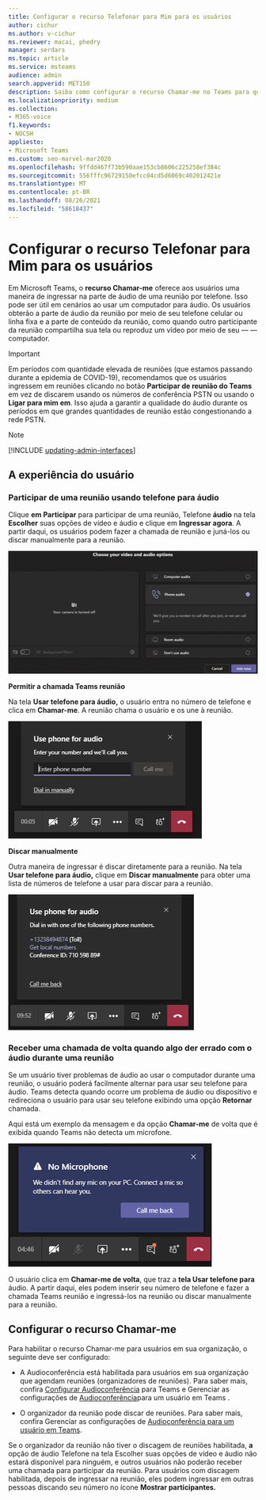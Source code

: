 ```yaml
---
title: Configurar o recurso Telefonar para Mim para os usuários
author: cichur
ms.author: v-cichur
ms.reviewer: macai, phedry
manager: serdars
ms.topic: article
ms.service: msteams
audience: admin
search.appverid: MET150
description: Saiba como configurar o recurso Chamar-me no Teams para que os usuários possam ingressar na parte de áudio por telefone ao usar seu computador para áudio pode não ser possível.
ms.localizationpriority: medium
ms.collection:
- M365-voice
f1.keywords:
- NOCSH
appliesto:
- Microsoft Teams
ms.custom: seo-marvel-mar2020
ms.openlocfilehash: 9ffdd467f73b590aae153cb8606c225258ef384c
ms.sourcegitcommit: 556fffc96729150efcc04cd5d6069c402012421e
ms.translationtype: MT
ms.contentlocale: pt-BR
ms.lasthandoff: 08/26/2021
ms.locfileid: "58618437"
---
```

# <a name="set-up-the-call-me-feature-for-your-users"></a>Configurar o recurso Telefonar para Mim para os usuários

Em Microsoft Teams, o **recurso Chamar-me** oferece aos usuários uma maneira de ingressar na parte de áudio de uma reunião por telefone. Isso pode ser útil em cenários ao usar um computador para áudio. Os usuários obterão a parte de áudio da reunião por meio de seu telefone celular ou linha fixa e a parte de conteúdo da reunião, como quando outro participante da reunião compartilha sua tela ou reproduz um vídeo por meio de seu &mdash; &mdash; computador.

> [!IMPORTANT]
> 
> Em períodos com quantidade elevada de reuniões (que estamos passando durante a epidemia de COVID-19), recomendamos que os usuários ingressem em reuniões clicando no botão <strong>Participar de reunião do Teams</strong> em vez de discarem usando os números de conferência PSTN ou usando o <strong>Ligar para mim em</strong>. Isso ajuda a garantir a qualidade do áudio durante os períodos em que grandes quantidades de reunião estão congestionando a rede PSTN.

> [!NOTE]
> [!INCLUDE [updating-admin-interfaces](includes/updating-admin-interfaces.md)]

## <a name="the-user-experience"></a>A experiência do usuário

### <a name="join-a-meeting-by-using-phone-for-audio"></a>Participar de uma reunião usando telefone para áudio

Clique **em Participar** para participar de uma reunião, Telefone **áudio** na tela **Escolher** suas opções de vídeo e áudio e clique em **Ingressar agora**. A partir daqui, os usuários podem fazer a chamada de reunião e juná-los ou discar manualmente para a reunião.

![Captura de tela da opção Telefone áudio](media/set-up-the-call-me-feature-for-your-users-phone-audio.png)

**Permitir a chamada Teams reunião**

Na tela **Usar telefone para áudio,** o usuário entra no número de telefone e clica em **Chamar-me**. A reunião chama o usuário e os une à reunião.

![Captura de tela da opção Chamar-me na tela Usar telefone para áudio](media/set-up-the-call-me-feature-for-your-users-call-me.png)

**Discar manualmente**

Outra maneira de ingressar é discar diretamente para a reunião. Na tela **Usar telefone para áudio,** clique em **Discar manualmente** para obter uma lista de números de telefone a usar para discar para a reunião.

![Captura de tela da opção Discar manualmente](media/set-up-the-call-me-feature-for-your-users-dial-in.png)

### <a name="get-a-call-back-when-something-goes-wrong-with-audio-during-a-meeting"></a>Receber uma chamada de volta quando algo der errado com o áudio durante uma reunião

Se um usuário tiver problemas de áudio ao usar o computador durante uma reunião, o usuário poderá facilmente alternar para usar seu telefone para áudio. Teams detecta quando ocorre um problema de áudio ou dispositivo e redireciona o usuário para usar seu telefone exibindo uma opção **Retornar** chamada.

Aqui está um exemplo da mensagem e da opção **Chamar-me** de volta que é exibida quando Teams não detecta um microfone.

![Captura de tela da opção Chamar-me de volta](media/set-up-the-call-me-feature-for-your-users-no-mic.PNG)

O usuário clica em **Chamar-me de volta**, que traz a **tela Usar telefone para** áudio. A partir daqui, eles podem inserir seu número de telefone e fazer a chamada Teams reunião e ingressá-los na reunião ou discar manualmente para a reunião.

## <a name="set-up-the-call-me-feature"></a>Configurar o recurso Chamar-me

Para habilitar o recurso Chamar-me para usuários em sua organização, o seguinte deve ser configurado:

- A Audioconferência está habilitada para usuários em sua organização que agendam reuniões (organizadores de reuniões). Para saber mais, confira [Configurar Audioconferência](set-up-audio-conferencing-in-teams.md) para Teams e Gerenciar as configurações de [Audioconferência](manage-the-audio-conferencing-settings-for-a-user-in-teams.md)para um usuário em Teams .

- O organizador da reunião pode discar de reuniões. Para saber mais, confira Gerenciar as configurações de [Audioconferência para um usuário em Teams](manage-the-audio-conferencing-settings-for-a-user-in-teams.md).

Se o organizador da reunião não tiver o discagem de reuniões habilitada, **a** opção de áudio Telefone na tela Escolher suas opções de vídeo e áudio não estará disponível para ninguém, e outros usuários não poderão receber uma chamada para participar da reunião.  Para usuários com discagem habilitada, depois de ingressar na reunião, eles podem ingressar em outras pessoas discando seu número no ícone **Mostrar participantes.**
